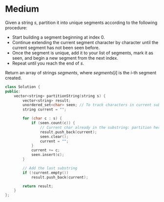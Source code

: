 # Medium

Given a string $s$, partition it into unique segments according to the following procedure:

- Start building a segment beginning at index 0.
- Continue extending the current segment character by character until the current segment has not been seen before.
- Once the segment is unique, add it to your list of segments, mark it as seen, and begin a new segment from the next index.
- Repeat until you reach the end of $s$.

Return an array of strings $segments$, where $segments[i]$ is the $i$-th segment created.

```cpp
class Solution {
public:
    vector<string> partitionString(string s) {
        vector<string> result;
        unordered_set<char> seen; // To track characters in current substring
        string current = "";

        for (char c : s) {
            if (seen.count(c)) {
                // Current char already in the substring: partition here
                result.push_back(current);
                seen.clear();
                current = "";
            }
            current += c;
            seen.insert(c);
        }

        // Add the last substring
        if (!current.empty())
            result.push_back(current);

        return result;
    }
};
```
